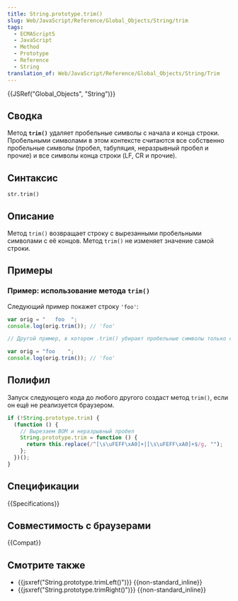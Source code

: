 ```yaml
---
title: String.prototype.trim()
slug: Web/JavaScript/Reference/Global_Objects/String/trim
tags:
  - ECMAScript5
  - JavaScript
  - Method
  - Prototype
  - Reference
  - String
translation_of: Web/JavaScript/Reference/Global_Objects/String/Trim
---
```


{{JSRef("Global_Objects", "String")}}

## Сводка

Метод **`trim()`** удаляет пробельные символы с начала и конца строки. Пробельными символами в этом контексте считаются все собственно пробельные символы (пробел, табуляция, неразрывный пробел и прочие) и все символы конца строки (LF, CR и прочие).

## Синтаксис

```
str.trim()
```

## Описание

Метод `trim()` возвращает строку с вырезанными пробельными символами с её концов. Метод `trim()` не изменяет значение самой строки.

## Примеры

### Пример: использование метода `trim()`

Следующий пример покажет строку `'foo'`:

```js
var orig = "   foo  ";
console.log(orig.trim()); // 'foo'

// Другой пример, в котором .trim() убирает пробельные символы только с одной стороны.

var orig = "foo    ";
console.log(orig.trim()); // 'foo'
```

## Полифил

Запуск следующего кода до любого другого создаст метод `trim()`, если он ещё не реализуется браузером.

```js
if (!String.prototype.trim) {
  (function () {
    // Вырезаем BOM и неразрывный пробел
    String.prototype.trim = function () {
      return this.replace(/^[\s\uFEFF\xA0]+|[\s\uFEFF\xA0]+$/g, "");
    };
  })();
}
```

## Спецификации

{{Specifications}}

## Совместимость с браузерами

{{Compat}}

## Смотрите также

- {{jsxref("String.prototype.trimLeft()")}} {{non-standard_inline}}
- {{jsxref("String.prototype.trimRight()")}} {{non-standard_inline}}
